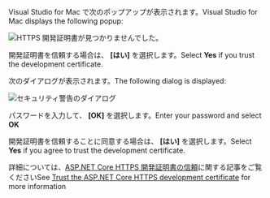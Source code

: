 <span data-ttu-id="656b8-101">Visual Studio for Mac で次のポップアップが表示されます。</span><span class="sxs-lookup"><span data-stu-id="656b8-101">Visual Studio for Mac displays the following popup:</span></span>

![HTTPS 開発証明書が見つかりませんでした。](~/getting-started/_static/trustCertMac.png)

<span data-ttu-id="656b8-104">開発証明書を信頼する場合は、 **[はい]** を選択します。</span><span class="sxs-lookup"><span data-stu-id="656b8-104">Select **Yes** if you trust the development certificate.</span></span>

<span data-ttu-id="656b8-105">次のダイアログが表示されます。</span><span class="sxs-lookup"><span data-stu-id="656b8-105">The following dialog is displayed:</span></span>

![セキュリティ警告のダイアログ](~/getting-started/_static/certMac.png)

<span data-ttu-id="656b8-107">パスワードを入力して、 **[OK]** を選択します。</span><span class="sxs-lookup"><span data-stu-id="656b8-107">Enter your password and select **OK**</span></span>

<span data-ttu-id="656b8-108">開発証明書を信頼することに同意する場合は、 **[はい]** を選択します。</span><span class="sxs-lookup"><span data-stu-id="656b8-108">Select **Yes** if you agree to trust the development certificate.</span></span>

<span data-ttu-id="656b8-109">詳細については、[ASP.NET Core HTTPS 開発証明書の信頼](xref:security/enforcing-ssl#trust-the-aspnet-core-https-development-certificate-on-windows-and-macos)に関する記事をご覧ください</span><span class="sxs-lookup"><span data-stu-id="656b8-109">See [Trust the ASP.NET Core HTTPS development certificate](xref:security/enforcing-ssl#trust-the-aspnet-core-https-development-certificate-on-windows-and-macos) for more information</span></span>